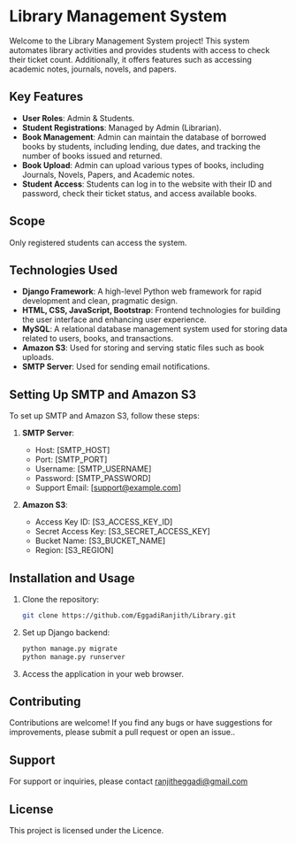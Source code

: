 
# Library Management System

Welcome to the Library Management System project! This system automates library activities and provides students with access to check their ticket count. Additionally, it offers features such as accessing academic notes, journals, novels, and papers.

## Key Features

- **User Roles**: Admin & Students.
- **Student Registrations**: Managed by Admin (Librarian).
- **Book Management**: Admin can maintain the database of borrowed books by students, including lending, due dates, and tracking the number of books issued and returned.
- **Book Upload**: Admin can upload various types of books, including Journals, Novels, Papers, and Academic notes.
- **Student Access**: Students can log in to the website with their ID and password, check their ticket status, and access available books.

## Scope

Only registered students can access the system.

## Technologies Used

- **Django Framework**: A high-level Python web framework for rapid development and clean, pragmatic design.
- **HTML, CSS, JavaScript, Bootstrap**: Frontend technologies for building the user interface and enhancing user experience.
- **MySQL**: A relational database management system used for storing data related to users, books, and transactions.
- **Amazon S3**: Used for storing and serving static files such as book uploads.
- **SMTP Server**: Used for sending email notifications.

## Setting Up SMTP and Amazon S3

To set up SMTP and Amazon S3, follow these steps:

1. **SMTP Server**:
   - Host: [SMTP_HOST]
   - Port: [SMTP_PORT]
   - Username: [SMTP_USERNAME]
   - Password: [SMTP_PASSWORD]
   - Support Email: [support@example.com]

2. **Amazon S3**:
   - Access Key ID: [S3_ACCESS_KEY_ID]
   - Secret Access Key: [S3_SECRET_ACCESS_KEY]
   - Bucket Name: [S3_BUCKET_NAME]
   - Region: [S3_REGION]

## Installation and Usage

1. Clone the repository:
   ```bash
   git clone https://github.com/EggadiRanjith/Library.git
   ```

2. Set up Django backend:
   ```bash
   python manage.py migrate
   python manage.py runserver
   ```

3. Access the application in your web browser.

## Contributing

Contributions are welcome! If you find any bugs or have suggestions for improvements, please submit a pull request or open an issue..

## Support

For support or inquiries, please contact ranjitheggadi@gmail.com

## License

This project is licensed under the Licence.
